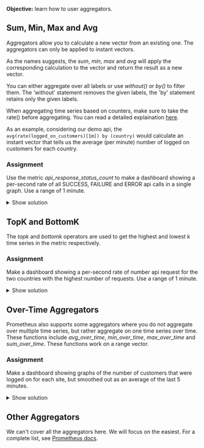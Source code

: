 **Objective:** learn how to user aggregators.

## Sum, Min, Max and Avg
Aggregators allow you to calculate a new vector from an existing one.
The aggregators can only be applied to instant vectors.

As the names suggests, the *sum*, *min*, *max* and *avg* will apply the corresponding calculation to
the vector and return the result as a new vector.

You can either aggregate over all labels or use *without(<labels>)* or *by(<labels>)* to filter them.
The 'without' statement removes the given labels, the 'by' statement retains only the given labels. 

When aggregating time series based on counters, make sure to take the rate() before aggregating.
You can read a detailed explaination [here](https://www.robustperception.io/rate-then-sum-never-sum-then-rate).

As an example, considering our demo api, the `avg(rate(logged_on_customers)[1m]) by (country)` would calculate an
instant vector that tells us the average (per minute) number of logged on customers for each country.

### Assignment
Use the metric *api_response_status_count* to make a dashboard showing a per-second rate of all 
SUCCESS, FAILURE and ERROR api calls in a single graph.
Use a range of 1 minute.
<details>
  <summary>Show solution</summary>
  
  **Solution.** The metric should have been: `sum(rate(api_response_status_count[1m]))`
</details>

## TopK and BottomK
The *topk* and *bottomk* operators are used to get the highest and lowest k time series in the metric respectively.

### Assignment
Make a dashboard showing a per-second rate of number api request for the two countries with the highest number of requests.
Use a range of 1 minute.

<details>
  <summary>Show solution</summary>

  **Solution.** You should have filled in: ```topk(2, rate(api_request_count[1m]))```
  You may wonder why you see 4 countries instead of 2. This happens because you are also viewwing the history of
  this metric, so you see the top 2 at any point in time and Grafana shows a legend for all the lines it draws.
</details>

## Over-Time Aggregators
Prometheus also supports some aggregators where you do not aggregate over multiple time series,
but rather aggregate on one time series over time. 
These functions include *avg_over_time*, *min_over_time*, *max_over_time* and *sum_over_time*. 
These functions work on a range vector.

### Assignment
Make a dashboard showing graphs of the number of customers that were logged on for each site,
but smoothed out as an average of the last 5 minutes.

<details>
  <summary>Show solution</summary>

  **Solution**. You should have filled in: ```avg_over_time(logged_on_customers[5m])```
</details>


## Other Aggregators
We can't cover all the aggregators here. We will focus on the easiest. For a complete list, 
see [Prometheus docs](https://prometheus.io/docs/prometheus/latest/querying/operators/#aggregation-operators).
